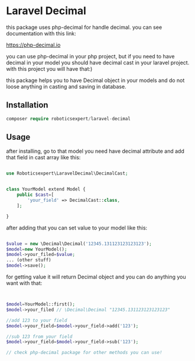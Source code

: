 # Laravel Decimal

this package uses php-decimal for handle decimal. you can see documentation with this link:

https://php-decimal.io

you can use php-decimal in your php project, but if you need to have decimal in your model you should have decimal cast in your laravel project. with this project you will have that:)  

this package helps you to have Decimal object in your models and do not loose anything in casting and saving in database.
## Installation

```php
composer require roboticsexpert/laravel-decimal
```

## Usage

after installing, go to that model you need have decimal attribute and add that field in cast array like this:

```php 

use Roboticsexpert\LaravelDecimal\DecimalCast;


class YourModel extend Model {
    public $cast=[
        'your_field' => DecimalCast::class,
    ];

}
```

after adding that you can set value to your model like this:

```php 

$value = new \Decimal\Decimal('12345.131123123123123');
$model=new YourModel();
$model->your_filed=$value;
... (other stuff)
$model->save();

```

for getting value it will return Decimal object and you can do anything you want with that:

```php 


$model=YourModel::first();
$model->your_filed // \Decimal\Decimal "12345.131123123123123"

//add 123 to your field
$model->your_field=$model->your_field->add('123');

//sub 123 from your field
$model->your_field=$model->your_field->sub('123');

// check php-decimal package for other methods you can use!
```
